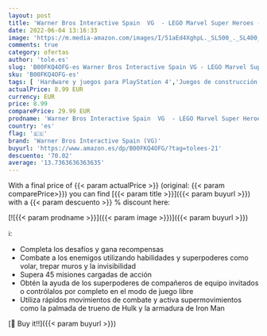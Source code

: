 ```yaml
---
layout: post
title: 'Warner Bros Interactive Spain  VG  - LEGO Marvel Super Heroes - Edición Estándar'
date: 2022-06-04 13:16:33
image: 'https://m.media-amazon.com/images/I/51aEd4XghpL._SL500_._SL400_.jpg'
comments: true
category: ofertas
author: 'tole.es'
slug: 'B00FKQ4OFG-es Warner Bros Interactive Spain VG - LEGO Marvel Super...'
sku: 'B00FKQ4OFG-es'
tags: [ 'Hardware y juegos para PlayStation 4','Juegos de construcción para niños','Juguetes','Juguetes y juegos','Videojuegos','lego','warner bros interactive spain (vg)','🇪🇸', ]
actualPrice: 8.99 EUR
currency: EUR
price: 8.99
comparePrice: 29.99 EUR
prodname: 'Warner Bros Interactive Spain  VG  - LEGO Marvel Super Heroes - Edición Estándar'
country: 'es'
flag: '🇪🇸'
brand: 'Warner Bros Interactive Spain (VG)'
buyurl: 'https://www.amazon.es/dp/B00FKQ4OFG/?tag=tolees-21'
descuento: '70.02'
average: '13.7363636363635'
---
```


With a final price of {{< param actualPrice >}} (original: {{< param comparePrice>}}) you can find [{{< param title >}}]({{< param buyurl >}}) with a  {{< param descuento >}} % discount here:

[![{{< param prodname >}}]({{< param image >}})]({{< param buyurl >}})

ℹ️:

- Completa los desafíos y gana recompensas
- Combate a los enemigos utilizando habilidades y superpoderes como volar, trepar muros y la invisibilidad
- Supera 45 misiones cargadas de acción
- Obtén la ayuda de los superpoderes de compañeros de equipo invitados o contrólalos por completo en el modo de juego libre
- Utiliza rápidos movimientos de combate y activa supermovimientos como la palmada de trueno de Hulk y la armadura de Iron Man

[🛒 Buy it!!]({{< param buyurl >}})
